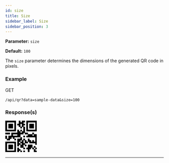 ```yaml
---
id: size
title: Size
sidebar_label: Size
sidebar_position: 3
---
```


**Parameter:** `size`

**Default:** `100`

The `size` parameter determines the dimensions of the generated QR code in pixels.


### Example

GET
```http
/api/qr?data=sample-data&size=100
```



### Response(s)

<img class="example-qr" src="/img/examples/size.png" alt="Size Example" />

<hr />
